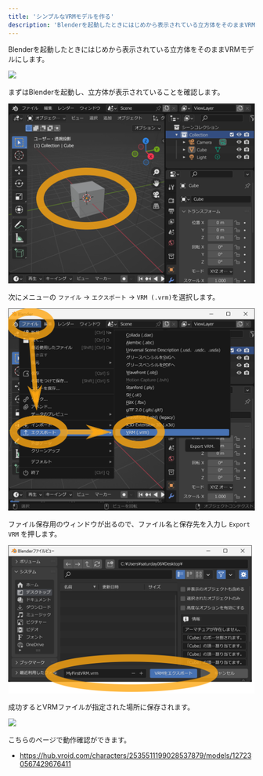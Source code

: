 ```yaml
---
title: 'シンプルなVRMモデルを作る'
description: 'Blenderを起動したときにはじめから表示されている立方体をそのままVRMモデルにします。'
---
```


Blenderを起動したときにはじめから表示されている立方体をそのままVRMモデルにします。

![](/assets/images/simple.gif)

まずはBlenderを起動し、立方体が表示されていることを確認します。

![](1.png)

次にメニューの `ファイル` → `エクスポート` → `VRM (.vrm)`を選択します。

![](2.png)

ファイル保存用のウィンドウが出るので、ファイル名と保存先を入力し `Export VRM`
を押します。

![](3.png)

成功するとVRMファイルが指定された場所に保存されます。

![](/assets/images/simple.gif)

こちらのページで動作確認ができます。

- https://hub.vroid.com/characters/2535511199028537879/models/127230567429676411
